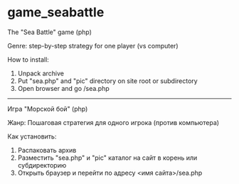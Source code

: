 # game_seabattle
The "Sea Battle" game (php)

Genre: step-by-step strategy for one player (vs computer)

How to install:
1. Unpack archive
2. Put "sea.php" and "pic" directory on site root or subdirectory
3. Open browser and go <site name>/sea.php

------------------------------------------------------------------------------

Игра "Морской бой" (php)

Жанр: Пошаговая стратегия для одного игрока (против компьютера)

Как установить:
1. Распаковать архив
2. Разместить "sea.php" и "pic" каталог на сайт в корень или субдиректорию
3. Открыть браузер и перейти по адресу <имя сайта>/sea.php
